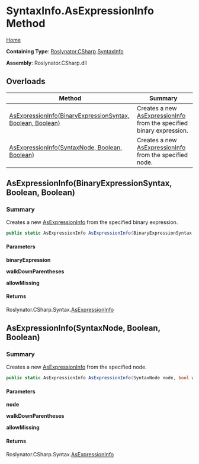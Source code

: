 # SyntaxInfo\.AsExpressionInfo Method

[Home](../../../../README.md)

**Containing Type**: [Roslynator.CSharp](../../README.md)\.[SyntaxInfo](../README.md)

**Assembly**: Roslynator\.CSharp\.dll

## Overloads

| Method | Summary |
| ------ | ------- |
| [AsExpressionInfo(BinaryExpressionSyntax, Boolean, Boolean)](#Roslynator_CSharp_SyntaxInfo_AsExpressionInfo_Microsoft_CodeAnalysis_CSharp_Syntax_BinaryExpressionSyntax_System_Boolean_System_Boolean_) | Creates a new [AsExpressionInfo](../../Syntax/AsExpressionInfo/README.md) from the specified binary expression\. |
| [AsExpressionInfo(SyntaxNode, Boolean, Boolean)](#Roslynator_CSharp_SyntaxInfo_AsExpressionInfo_Microsoft_CodeAnalysis_SyntaxNode_System_Boolean_System_Boolean_) | Creates a new [AsExpressionInfo](../../Syntax/AsExpressionInfo/README.md) from the specified node\. |

## AsExpressionInfo\(BinaryExpressionSyntax, Boolean, Boolean\)<a name="Roslynator_CSharp_SyntaxInfo_AsExpressionInfo_Microsoft_CodeAnalysis_CSharp_Syntax_BinaryExpressionSyntax_System_Boolean_System_Boolean_"></a>

### Summary

Creates a new [AsExpressionInfo](../../Syntax/AsExpressionInfo/README.md) from the specified binary expression\.

```csharp
public static AsExpressionInfo AsExpressionInfo(BinaryExpressionSyntax binaryExpression, bool walkDownParentheses = true, bool allowMissing = false)
```

#### Parameters

**binaryExpression**



**walkDownParentheses**



**allowMissing**



#### Returns

Roslynator\.CSharp\.Syntax\.[AsExpressionInfo](../../Syntax/AsExpressionInfo/README.md)

## AsExpressionInfo\(SyntaxNode, Boolean, Boolean\)<a name="Roslynator_CSharp_SyntaxInfo_AsExpressionInfo_Microsoft_CodeAnalysis_SyntaxNode_System_Boolean_System_Boolean_"></a>

### Summary

Creates a new [AsExpressionInfo](../../Syntax/AsExpressionInfo/README.md) from the specified node\.

```csharp
public static AsExpressionInfo AsExpressionInfo(SyntaxNode node, bool walkDownParentheses = true, bool allowMissing = false)
```

#### Parameters

**node**



**walkDownParentheses**



**allowMissing**



#### Returns

Roslynator\.CSharp\.Syntax\.[AsExpressionInfo](../../Syntax/AsExpressionInfo/README.md)


